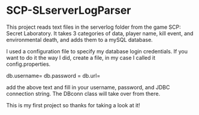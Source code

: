 # SCP-SLserverLogParser
This project reads text files in the serverlog folder from the game SCP: Secret Laboratory. It takes 3 categories of data, player name, kill event, and environmental death, and adds them to a mySQL database.

I used a configuration file to specify my database login credentials.
If you want to do it the way I did, create a file, in my case I called it config.properties.

db.username= 
db.password =
db.url=

add the above text and fill in your username, password, and JDBC connection string.
The DBconn class will take over from there.


This is my first project so thanks for taking a look at it!
